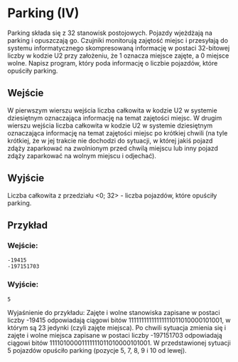 # Parking (IV)
Parking składa się z 32 stanowisk postojowych. Pojazdy wjeżdżają na parking i opuszczają go. Czujniki monitorują zajętość miejsc i przesyłają do systemu informatycznego skompresowaną informację w postaci 32-bitowej liczby w kodzie U2 przy założeniu, że 1 oznacza miejsce zajęte, a 0 miejsce wolne. Napisz program, który poda informację o liczbie pojazdów, które opuściły parking.
## Wejście
W pierwszym wierszu wejścia liczba całkowita w kodzie U2 w systemie dziesiętnym oznaczająca informację na temat zajętości miejsc.
W drugim wierszu wejścia liczba całkowita w kodzie U2 w systemie dziesiętnym oznaczająca informację na temat zajętości miejsc po krótkiej chwili (na tyle krótkiej, że w jej trakcie nie dochodzi do sytuacji, w której jakiś pojazd zdąży zaparkować na zwolnionym przed chwilą miejscu lub inny pojazd zdąży zaparkować na wolnym miejscu i odjechać).
## Wyjście
Liczba całkowita z przedziału <0; 32> - liczba pojazdów, które opuściły parking.
## Przykład
### Wejście:
```
-19415
-197151703
```
### Wyjście:
```
5
```
Wyjaśnienie do przykładu: Zajęte i wolne stanowiska zapisane w postaci liczby -19415 odpowiadają ciągowi bitów 11111111111111111011010000101001, w którym są 23 jedynki (czyli zajęte miejsca).
Po chwili sytuacja zmienia się i zajęte i wolne miejsca zapisane w postaci liczby -197151703 odpowiadają ciągowi bitów 11110100001111111011010000101001.
W przedstawionej sytuacji 5 pojazdów opuściło parking (pozycje 5, 7, 8, 9 i 10 od lewej).
